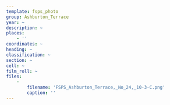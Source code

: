 ```yaml
---
template: fsps_photo
group: Ashburton_Terrace
year: ~
description: ~
places:
    - ''
coordinates: ~
heading: ~
classification: ~
section: ~
cell: ~
film_roll: ~
files:
    -
        filename: 'FSPS_Ashburton_Terrace,_No_24,_10-3-C.png'
        caption: ''
---
```

